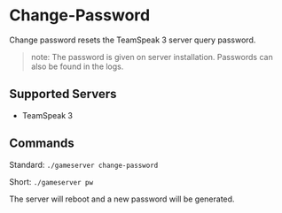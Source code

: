 # Change-Password

Change password resets the TeamSpeak 3 server query password.

> note: The password is given on server installation. Passwords can also be found in the logs.

## Supported Servers

* TeamSpeak 3

## Commands

Standard: `./gameserver change-password`

Short: `./gameserver pw`

The server will reboot and a new password will be generated.


